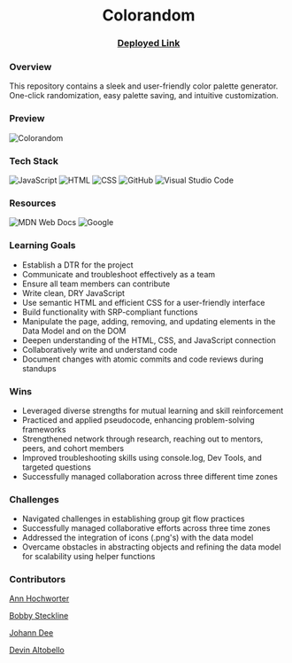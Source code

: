 <div align="center">
  
# Colorandom
  
### [Deployed Link](https://joh-ann.github.io/colorandom/)

</div>

### Overview
This repository contains a sleek and user-friendly color palette generator. One-click randomization, easy palette saving, and intuitive customization.

### Preview
![Colorandom](https://github.com/alto-fx/coloRandom/assets/126308696/b6dc005d-e1a8-4309-88f3-8d913b4a77e8)

### Tech Stack
![JavaScript](https://img.shields.io/badge/JavaScript-F7DF1E.svg?style=for-the-badge&logo=JavaScript&logoColor=black)
![HTML](https://img.shields.io/badge/HTML5-E34F26.svg?style=for-the-badge&logo=HTML5&logoColor=white)
![CSS](https://img.shields.io/badge/CSS3-1572B6.svg?style=for-the-badge&logo=CSS3&logoColor=white)
![GitHub](https://img.shields.io/badge/GitHub-181717.svg?style=for-the-badge&logo=GitHub&logoColor=white)
![Visual Studio Code](https://img.shields.io/badge/Visual%20Studio%20Code-007ACC.svg?style=for-the-badge&logo=Visual-Studio-Code&logoColor=white)

### Resources
![MDN Web Docs](https://img.shields.io/badge/MDN%20Web%20Docs-000000.svg?style=for-the-badge&logo=MDN-Web-Docs&logoColor=white)
![Google](https://img.shields.io/badge/Google-4285F4.svg?style=for-the-badge&logo=Google&logoColor=white)

### Learning Goals
- Establish a DTR for the project
- Communicate and troubleshoot effectively as a team
- Ensure all team members can contribute
- Write clean, DRY JavaScript
- Use semantic HTML and efficient CSS for a user-friendly interface
- Build functionality with SRP-compliant functions
- Manipulate the page, adding, removing, and updating elements in the Data Model and on the DOM
- Deepen understanding of the HTML, CSS, and JavaScript connection
- Collaboratively write and understand code
- Document changes with atomic commits and code reviews during standups

### Wins
- Leveraged diverse strengths for mutual learning and skill reinforcement
- Practiced and applied pseudocode, enhancing problem-solving frameworks
- Strengthened network through research, reaching out to mentors, peers, and cohort members
- Improved troubleshooting skills using console.log, Dev Tools, and targeted questions
- Successfully managed collaboration across three different time zones

### Challenges
- Navigated challenges in establishing group git flow practices
- Successfully managed collaborative efforts across three time zones
- Addressed the integration of icons (.png's) with the data model
- Overcame obstacles in abstracting objects and refining the data model for scalability using helper functions

### Contributors

[Ann Hochworter](https://github.com/AHochworter)

[Bobby Steckline](https://github.com/rjsturing)

[Johann Dee](https://github.com/joh-ann)

[Devin Altobello](https://github.com/alto-fx)
